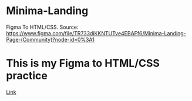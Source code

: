 # Minima-Landing
Figma To HTML/CSS.  Source: https://www.figma.com/file/TR733diKKNTUTve4EBAFf6/Minima-Landing-Page-(Community)?node-id=0%3A1
<h1>This is my Figma to HTML/CSS practice </h1>
<a href="https://serene-clafoutis-ec6e5e.netlify.app/">Link</a>
